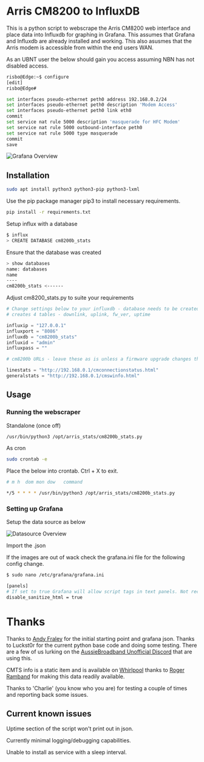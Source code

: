 # Arris CM8200 to InfluxDB

This is a python script to webscrape the Arris CM8200 web interface and place data into Influxdb for graphing in Grafana.
This assumes that Grafana and Influxdb are already installed and working.
This also asusmes that the Arris modem is accessible from within the end users WAN.

As an UBNT user the below should gain you access assuming NBN has not disabled access.
```bash
risbo@Edge:~$ configure
[edit]
risbo@Edge#

set interfaces pseudo-ethernet peth0 address 192.168.0.2/24
set interfaces pseudo-ethernet peth0 description 'Modem Access'
set interfaces pseudo-ethernet peth0 link eth0
commit
set service nat rule 5000 description 'masquerade for HFC Modem'
set service nat rule 5000 outbound-interface peth0
set service nat rule 5000 type masquerade
commit
save
```
![Grafana Overview](https://github.com/risb0r/Arris_Stats/blob/master/images/overview.png)

## Installation

```bash
sudo apt install python3 python3-pip python3-lxml
```
Use the pip package manager pip3 to install necessary requirements.

```bash
pip install -r requirements.txt
```

Setup influx with a database
```bash
$ influx
> CREATE DATABASE cm8200b_stats
```
Ensure that the database was created
```bash
> show databases
name: databases
name
----
cm8200b_stats <------
```

Adjust cm8200_stats.py to suite your requirements
```python
# Change settings below to your influxdb - database needs to be created or existing db
# creates 4 tables - downlink, uplink, fw_ver, uptime

influxip = "127.0.0.1"
influxport = "8086"
influxdb = "cm8200b_stats"
influxid = "admin"
influxpass = ""

# cm8200b URLs - leave these as is unless a firmware upgrade changes them

linestats = "http://192.168.0.1/cmconnectionstatus.html"
generalstats = "http://192.168.0.1/cmswinfo.html"
```

## Usage
### Running the webscraper

Standalone (once off)
```bash
/usr/bin/python3 /opt/arris_stats/cm8200b_stats.py
```

As cron
```bash
sudo crontab -e
```
Place the below into crontab. Ctrl + X to exit.
```bash
# m h  dom mon dow   command

*/5 * * * * /usr/bin/python3 /opt/arris_stats/cm8200b_stats.py
```

### Setting up Grafana

Setup the data source as below

![Datasource Overview](https://github.com/risb0r/Arris_Stats/blob/master/images/datasource.png)


Import the .json

If the images are out of wack check the grafana.ini file for the following config change.
```bash
$ sudo nano /etc/grafana/grafana.ini

[panels]
# If set to true Grafana will allow script tags in text panels. Not recommended as it enable XSS vulnerabilities.
disable_sanitize_html = true
```
# Thanks
Thanks to [Andy Fraley](https://github.com/andrewfraley/arris_cable_modem_stats) for the initial starting point and grafana json.
Thanks to Luckst0r for the current python base code and doing some testing.
There are a few of us lurking on the [AussieBroadband Unofficial Discord](https://forums.whirlpool.net.au/archive/2713195) that are using this.

CMTS info is a static item and is available on [Whirlpool](https://whirlpool.net.au/wiki/cmts-upgrades) thanks to [Roger Ramband](https://forums.whirlpool.net.au/user/117375) for making this data readily available.

Thanks to 'Charlie' (you know who you are) for testing a couple of times and reporting back some issues.


## Current known issues
Uptime section of the script won't print out in json.
           
Currently minimal logging/debugging capabilities.

Unable to install as service with a sleep interval.
